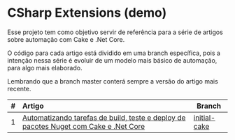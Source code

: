 # CSharp Extensions (demo)

Esse projeto tem como objetivo servir de referência para a série de artigos sobre automação com Cake e .Net Core.

O código para cada artigo está dividido em uma branch específica, pois a intenção nessa série é evoluir de um modelo mais básico de automação, para algo mais elaborado. 

Lembrando que a branch master conterá sempre a versão do artigo mais recente.

| # | Artigo    | Branch            |
|---| :----------|-------------------|
| 1 | [Automatizando tarefas de build, teste e deploy de pacotes Nuget com Cake e .Net Core](https://medium.com/@wellingtonjhn/automatizando-tarefas-de-build-teste-e-deploy-de-pacotes-nuget-com-cake-6f23b9f974e7) | [initial-cake](https://github.com/wellingtonjhn/csharp-extensions/tree/initial-cake) |